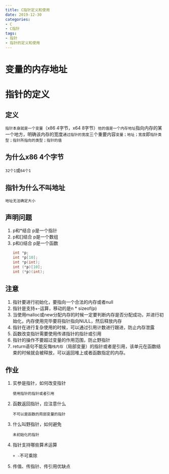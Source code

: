 ```yaml
---
title: C指针定义和使用
date: 2019-12-30
categories: 
- C
- C指针
tags: 
- 指针
- 指针的定义和使用
---
```


# 变量的内存地址
# 指针的定义
## 定义
`指针本身就是一个变量`（x86 4字节，x64 8字节）`他的值是一个内存地址`指向内存的某一个地方，明确该内存的宽度`通过指针的宽度`三个重要内容`变量；地址；宽度`即`指针类型；指针所指向的类型；指针的值`
## 为什么x86 4个字节
`32个1`或`64个1`
## 指针为什么不叫地址
`地址无法确定大小`
## 声明问题
1. p和*结合 p是一个指针
2. p和[]结合 p是一个数组
3. p和()结合 p是一个函数
    ```c
   int *p;
   int *p[10];
   int *p(int);
   int (*p)[10];
   int (*p)(int);
    ```

## 注意
1. 指针要进行初始化，要指向一个合法的内存或者null
2. 指针是支持+-运算，移动的是n * sizeof(p)
3. 当使用malloc或new分配内存的时候一定要判断内存是否分配成功，并进行初始化，内存使用完毕要将指针指向NULL，然后释放内存
4. 指针在进行复杂使用的时候，可以通过引用计数进行跟进，防止内存泄露
5. 函数改变指针需要使用传递指针的指针或引用
6. 指针的操作不要超过变量的作用范围，防止野指针
7. return语句不能反悔`栈内存`（局部变量）的指针或者是引用，该单元在函数结束的时候就会被释放，可以返回堆上或者函数指定的内存。

## 作业
1. 实参是指针，如何改变指针
   
   `使用指针的指针或者引用`
2. 函数返回指针，应注意什么

    `不可以是函数的局部变量的指针`
3. 什么叫野指针，如何避免

    `未初始化的指针`
4. 指针支持哪些算术运算

    `+ -`不可乘除
5. 传值、传指针、传引用优缺点